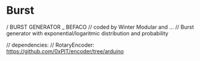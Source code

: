 # Burst
/ BURST GENERATOR _ BEFACO
// coded by Winter Modular and ...
// Burst generator with exponential/logaritmic distribution and probability

// dependencies:
// RotaryEncoder: https://github.com/0xPIT/encoder/tree/arduino
